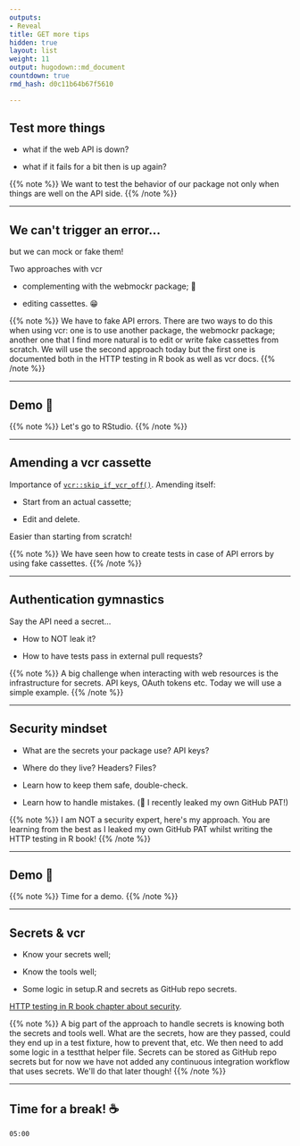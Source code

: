 ```yaml
---
outputs:
- Reveal
title: GET more tips
hidden: true
layout: list
weight: 11
output: hugodown::md_document
countdown: true
rmd_hash: d0c11b64b67f5610

---
```


<div class="highlight">

</div>

## Test more things

-   what if the web API is down?

-   what if it fails for a bit then is up again?

{{% note %}} We want to test the behavior of our package not only when things are well on the API side. {{% /note %}}

------------------------------------------------------------------------

## We can't trigger an error...

but we can mock or fake them!

Two approaches with vcr

-   complementing with the webmockr package; :slightly_smiling_face:

-   editing cassettes. :grin:

{{% note %}} We have to fake API errors. There are two ways to do this when using vcr: one is to use another package, the webmockr package; another one that I find more natural is to edit or write fake cassettes from scratch. We will use the second approach today but the first one is documented both in the HTTP testing in R book as well as vcr docs. {{% /note %}}

------------------------------------------------------------------------

## Demo :rocket:

{{% note %}} Let's go to RStudio. {{% /note %}}

------------------------------------------------------------------------

## Amending a vcr cassette

Importance of [`vcr::skip_if_vcr_off()`](https://docs.ropensci.org/vcr/reference/skip_if_vcr_off.html). Amending itself:

-   Start from an actual cassette;

-   Edit and delete.

Easier than starting from scratch!

{{% note %}} We have seen how to create tests in case of API errors by using fake cassettes. {{% /note %}}

------------------------------------------------------------------------

## Authentication gymnastics

Say the API need a secret...

-   How to NOT leak it?

-   How to have tests pass in external pull requests?

{{% note %}} A big challenge when interacting with web resources is the infrastructure for secrets. API keys, OAuth tokens etc. Today we will use a simple example. {{% /note %}}

------------------------------------------------------------------------

## Security mindset

-   What are the secrets your package use? API keys?

-   Where do they live? Headers? Files?

-   Learn how to keep them safe, double-check.

-   Learn how to handle mistakes. (:speak_no_evil: I recently leaked my own GitHub PAT!)

{{% note %}} I am NOT a security expert, here's my approach. You are learning from the best as I leaked my own GitHub PAT whilst writing the HTTP testing in R book! {{% /note %}}

------------------------------------------------------------------------

## Demo :rocket:

{{% note %}} Time for a demo. {{% /note %}}

------------------------------------------------------------------------

## Secrets & vcr

-   Know your secrets well;

-   Know the tools well;

-   Some logic in setup.R and secrets as GitHub repo secrets.

[HTTP testing in R book chapter about security](https://books.ropensci.org/http-testing/security-chapter.html).

{{% note %}} A big part of the approach to handle secrets is knowing both the secrets and tools well. What are the secrets, how are they passed, could they end up in a test fixture, how to prevent that, etc. We then need to add some logic in a testthat helper file. Secrets can be stored as GitHub repo secrets but for now we have not added any continuous integration workflow that uses secrets. We'll do that later though! {{% /note %}}

------------------------------------------------------------------------

## Time for a break! :coffee:

<!--html_preserve-->

<div id="timer_hugo" class="countdown" style="top:100;left:0;" data-warnwhen="0">

<code class="countdown-time"><span class="countdown-digits minutes">05</span><span class="countdown-digits colon">:</span><span class="countdown-digits seconds">00</span></code>

</div>

<!--/html_preserve-->

